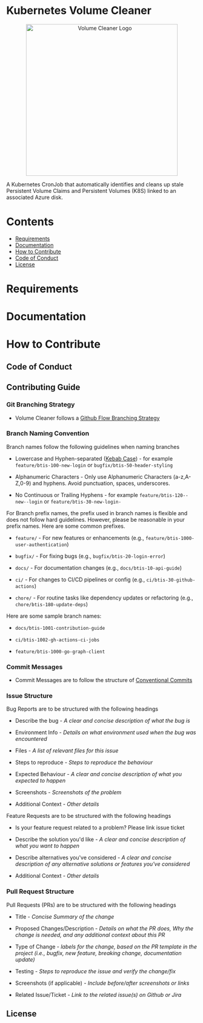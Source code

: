 # Kubernetes Volume Cleaner

<p align="center">
    <img src="./public/volume-cleaner.jpg" alt="Volume Cleaner Logo" width="400"/>
</p>

A Kubernetes CronJob that automatically identifies and cleans up stale Persistent Volume Claims and Persistent Volumes (K8S) linked to an associated Azure disk.

# Contents

- [Requirements](#-requirements)
- [Documentation](#-documentation)
- [How to Contribute](#-how-to-contribute)
- [Code of Conduct](#code-of-conduct)
- [License](#-license)

# Requirements

# Documentation

# How to Contribute

## Code of Conduct

## Contributing Guide

### Git Branching Strategy

- Volume Cleaner follows a [Github Flow Branching Strategy](https://www.gitkraken.com/learn/git/best-practices/git-branch-strategy#github-flow-branch-strategy)

### Branch Naming Convention

Branch names follow the following guidelines when naming branches

- Lowercase and Hyphen-separated ([Kebab Case](https://developer.mozilla.org/en-US/docs/Glossary/Kebab_case)) - for example `feature/btis-100-new-login` or `bugfix/btis-50-header-styling`

- Alphanumeric Characters - Only use Alphanumeric Characters (a-z,A-Z,0-9) and hyphens. Avoid punctuation, spaces, underscores.

- No Continuous or Trailing Hyphens - for example `feature/btis-120--new--login` or `feature/btis-30-new-login-` 


For Branch prefix names, the prefix used in branch names is flexible and does not follow hard guidelines. However, please be reasonable in your prefix names. Here are some common prefixes.

- `feature/` - For new features or enhancements (e.g., `feature/btis-1000-user-authentication`)

- `bugfix/` - For fixing bugs (e.g., `bugfix/btis-20-login-error`)

- `docs/` - For documentation changes (e.g., `docs/btis-10-api-guide`)

- `ci/` - For changes to CI/CD pipelines or config (e.g., `ci/btis-30-github-actions`)

- `chore/` - For routine tasks like dependency updates or refactoring (e.g., `chore/btis-180-update-deps`)

Here are some sample branch names:

- `docs/btis-1001-contribution-guide`

- `ci/btis-1002-gh-actions-ci-jobs`

- `feature/btis-1000-go-graph-client`

### Commit Messages

- Commit Messages are to follow the structure of [Conventional Commits](https://www.conventionalcommits.org/en/v1.0.0/#specification)

### Issue Structure

Bug Reports are to be structured with the following headings

- Describe the bug - _A clear and concise description of what the bug is_ 

- Environment Info - _Details on what environment used when the bug was encountered_

- Files - _A list of relevant files for this issue_

- Steps to reproduce - _Steps to reproduce the behaviour_

- Expected Behaviour - _A clear and concise description of what you expected to happen_

- Screenshots - _Screenshots of the problem_

- Additional Context - _Other details_ 

Feature Requests are to be structured with the following headings

- Is your feature request related to a problem? Please link issue ticket

- Describe the solution you'd like - _A clear and concise description of what you want to happen_

- Describe alternatives you've considered - _A clear and concise description of any alternative solutions or features you've considered_

- Additional Context - _Other details_

### Pull Request Structure

Pull Requests (PRs) are to be structured with the following headings

- Title - _Concise Summary of the change_

- Proposed Changes/Description - _Details on what the PR does, Why the change is needed, and any additional context about this PR_

- Type of Change - _labels for the change, based on the PR template in the project (i.e., bugfix, new feature, breaking change, documentation update)_

- Testing - _Steps to reproduce the issue and verify the change/fix_

- Screenshots (if applicable) - _Include before/after screenshots or links_

- Related Issue/Ticket - _Link to the related issue(s) on Github or Jira_

## License

